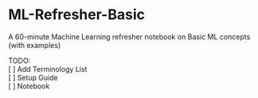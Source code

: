 # ML-Refresher-Basic
A 60-minute Machine Learning refresher notebook on Basic ML concepts (with examples)



TODO: \
[ ] Add Terminology List \
[ ] Setup Guide \
[ ] Notebook
  
